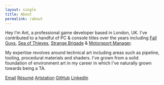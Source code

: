 ```yaml
---
layout: single
title: About
permalink: /about
---
```


Hey I’m Ant, a professional game developer based in London, UK. I've contributed to a handful of PC & console titles over the years including [Fall Guys](https://store.steampowered.com/app/1097150/Fall_Guys_Ultimate_Knockout/), [Sea of Thieves](https://store.steampowered.com/app/1172620/Sea_of_Thieves/), [Strange Brigade](https://store.steampowered.com/app/312670/Strange_Brigade/) & [Motorsport Manager](https://store.steampowered.com/app/415200/Motorsport_Manager/).

My expertise revolves around technical art including areas such as pipeline, tooling, procedural materials and shaders. I've grown from a solid foundation of environment art in my career in which I've naturally grown towards being a TA.

<i class="fas fa-fw fa-envelope"></i> [Email](mailto:contactantskilton@gmail.com)
<i class="fa fa-trophy"></i> [Résumé](https://drive.google.com/file/d/1U3rxf3td3gP3tMNMJxUV1dPIM47lomsZ/view?usp=sharing)
<i class="fas fa-fw fa-paint-brush"></i> [Artstation](https://www.artstation.com/antskilton)
<i class="fab fa-fw fa-github"></i> [GitHub](https://github.com/AntSkilton)
<i class="fab fa-fw fa-linkedin"></i> [LinkedIn](https://www.linkedin.com/in/antskilton/)
